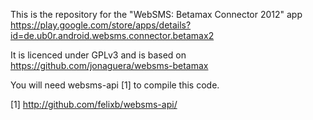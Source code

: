 This is the repository for the "WebSMS: Betamax Connector 2012" app https://play.google.com/store/apps/details?id=de.ub0r.android.websms.connector.betamax2

It is licenced under GPLv3 and is based on https://github.com/jonaguera/websms-betamax

You will need websms-api [1] to compile this code.

[1] http://github.com/felixb/websms-api/

